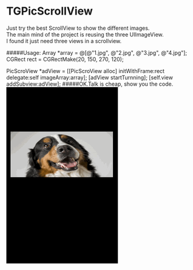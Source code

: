 # TGPicScrollView 
Just try the best ScrollView to show the different images.<br>
The main mind of the project is reusing the three UIImageView.<br>
I found it just need three views in a scrollview.<br>

#####Usage:
Array *array = @[@"1.jpg", @"2.jpg", @"3.jpg", @"4.jpg"];
CGRect rect = CGRectMake(20, 150, 270, 120);

PicScroView *adView = [[PicScroView alloc] initWithFrame:rect delegate:self imageArray:array];
[adView startTurnning];
[self.view addSubview:adView];
#####OK.Talk is cheap, show you the code.<br>
![](./123.gif)
